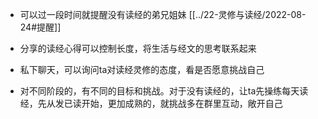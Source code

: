 + 可以过一段时间就提醒没有读经的弟兄姐妹
[[../22-灵修与读经/2022-08-24#提醒]]

- 分享的读经心得可以控制长度，将生活与经文的思考联系起来

- 私下聊天，可以询问ta对读经灵修的态度，看是否愿意挑战自己

- 对不同阶段的，有不同的目标和挑战。对于没有读经的，让ta先操练每天读经，先从发已读开始，更加成熟的，就挑战多在群里互动，敞开自己